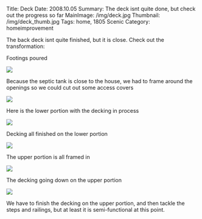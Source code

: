 Title: Deck
Date: 2008.10.05
Summary: The deck isnt quite done, but check out the progress so far
MainImage: /img/deck.jpg
Thumbnail: /img/deck_thumb.jpg
Tags: home, 1805 Scenic
Category: homeimprovement

The back deck isnt quite finished, but it is close. Check out the transformation:

Footings poured

<p><img src="/img/deck/footings.jpg" class="smallimg" /></p>

Because the septic tank is close to the house, we had to frame around the openings so we could cut out some access covers

<p><img src="/img/deck/septic.jpg" class="smallimg" /></p>

Here is the lower portion with the decking in process

<p><img src="/img/deck/lower.jpg" class="smallimg" /></p>

Decking all finished on the lower portion

<p><img src="/img/deck/lower_finished.jpg" class="smallimg" /></p>

The upper portion is all framed in

<p><img src="/img/deck/upper_framed.jpg" class="smallimg" /></p>

The decking going down on the upper portion

<p><img src="/img/deck/upper_decking.jpg" class="smallimg" /></p>

We have to finish the decking on the upper portion, and then tackle the steps and railings, but at least it is semi-functional at this point.
